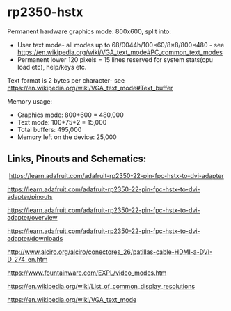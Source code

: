 # rp2350-hstx

Permanent hardware graphics mode: 800x600, split into:
* User text mode- all modes up to 68/0044h/100×60/8×8/800×480 - see https://en.wikipedia.org/wiki/VGA_text_mode#PC_common_text_modes
* Permanent lower 120 pixels = 15 lines reserved for system stats(cpu load etc), help/keys etc.

Text format is 2 bytes per character- see https://en.wikipedia.org/wiki/VGA_text_mode#Text_buffer

Memory usage:
* Graphics mode: 800\*600 = 480,000
* Text mode: 100\*75\*2 =  15,000
* Total buffers: 495,000
* Memory left on the device: 25,000


## Links, Pinouts and Schematics:
​
​https://learn.adafruit.com/adafruit-rp2350-22-pin-fpc-hstx-to-dvi-adapter

https://learn.adafruit.com/adafruit-rp2350-22-pin-fpc-hstx-to-dvi-adapter/pinouts

https://learn.adafruit.com/adafruit-rp2350-22-pin-fpc-hstx-to-dvi-adapter/overview

​https://learn.adafruit.com/adafruit-rp2350-22-pin-fpc-hstx-to-dvi-adapter/downloads

http://www.alciro.org/alciro/conectores_26/patillas-cable-HDMI-a-DVI-D_274_en.htm

https://www.fountainware.com/EXPL/video_modes.htm

https://en.wikipedia.org/wiki/List_of_common_display_resolutions

https://en.wikipedia.org/wiki/VGA_text_mode

